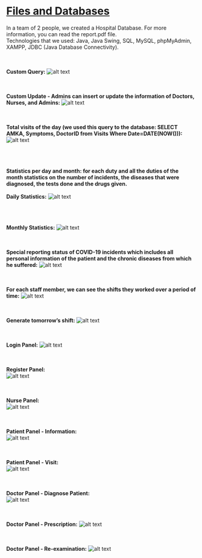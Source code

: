 # [Files and Databases](https://www.csd.uoc.gr/CSD/index.jsp?content=courses_catalog&openmenu=demoAcc3&lang=en&course=24)  

In a team of 2 people, we created a Hospital Database. For more information, you can read the report.pdf file.  
Technologies that we used: Java, Java Swing, SQL, MySQL, phpMyAdmin, XAMPP, JDBC (Java Database Connectivity).<br/><br/><br/>

**Custom Query:**
![alt text](https://github.com/georgeleve/CS360/blob/main/images/image1.jpg)<br/><br/><br/>

**Custom Update - Admins can insert or update the information of Doctors, Nurses, and Admins:**
![alt text](https://github.com/georgeleve/CS360/blob/main/images/image2.jpg)<br/><br/><br/>

**Total visits of the day (we used this query to the database: SELECT AMKA, Symptoms, DoctorID from Visits Where Date=DATE(NOW())):**
![alt text](https://github.com/georgeleve/CS360/blob/main/images/image3.jpg)<br/><br/><br/><br/>

**Statistics per day and month: for each duty and all the duties of the month statistics on the number of incidents, the diseases
that were diagnosed, the tests done and the drugs given.** <br/><br/>
**Daily Statistics:**
![alt text](https://github.com/georgeleve/CS360/blob/main/images/image4.jpg)<br/><br/><br/><br/>

**Monthly Statistics:**
![alt text](https://github.com/georgeleve/CS360/blob/main/images/image5.jpg)<br/><br/><br/>

**Special reporting status of COVID-19 incidents which includes all 
personal information of the patient and the chronic diseases from which he suffered:**
![alt text](https://github.com/georgeleve/CS360/blob/main/images/image6.jpg)<br/><br/><br/>

**For each staff member, we can see the shifts they worked over a period of time:**
![alt text](https://github.com/georgeleve/CS360/blob/main/images/image7.jpg)<br/><br/><br/>

**Generate tomorrow’s shift:**
![alt text](https://github.com/georgeleve/CS360/blob/main/images/image8.jpg)<br/><br/><br/>

**Login Panel:**
![alt text](https://github.com/georgeleve/CS360/blob/main/images/image9.jpg)<br/><br/><br/>

**Register Panel:**  
![alt text](https://github.com/georgeleve/CS360/blob/main/images/image10.jpg)<br/><br/><br/>

**Nurse Panel:**  
![alt text](https://github.com/georgeleve/CS360/blob/main/images/image16.jpg)<br/><br/><br/>

**Patient Panel - Information:**  
![alt text](https://github.com/georgeleve/CS360/blob/main/images/image11.jpg)<br/><br/><br/>

**Patient Panel - Visit:**  
![alt text](https://github.com/georgeleve/CS360/blob/main/images/image12.jpg)<br/><br/><br/>

**Doctor Panel - Diagnose Patient:**  
![alt text](https://github.com/georgeleve/CS360/blob/main/images/image13.jpg)<br/><br/><br/>

**Doctor Panel - Prescription:**
![alt text](https://github.com/georgeleve/CS360/blob/main/images/image14.jpg)<br/><br/><br/>

**Doctor Panel - Re-examination:**
![alt text](https://github.com/georgeleve/CS360/blob/main/images/image15.jpg)<br/><br/><br/>
